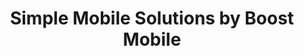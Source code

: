 ---
title: "Simple Mobile Solutions by Boost Mobile"
url: /baltimore/simple-mobile-solutions-by-boost-mobile/
shop: Handy
---